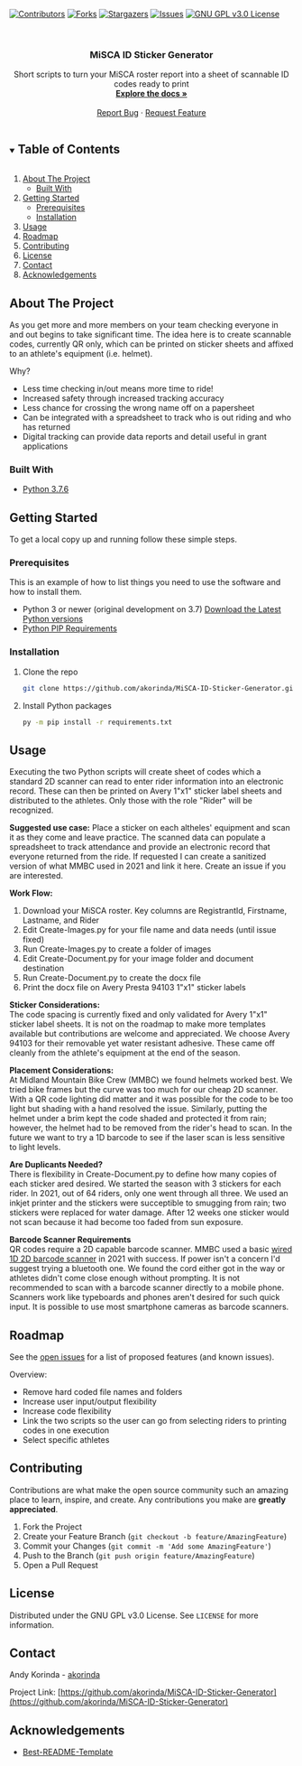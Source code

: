 <!--
*** Template source: https://github.com/othneildrew/Best-README-Template
***
***
***
*** To avoid retyping too much info. Do a search and replace for the following:
*** github_username, repo_name, twitter_handle, email, project_title, project_description
-->



<!-- PROJECT SHIELDS -->
<!--
*** Using markdown "reference style" links for readability.
*** Reference links are enclosed in brackets [ ] instead of parentheses ( ).
*** See the bottom of this document for the declaration of the reference variables
*** for contributors-url, forks-url, etc. This is an optional, concise syntax you may use.
*** https://www.markdownguide.org/basic-syntax/#reference-style-links
-->
[![Contributors][contributors-shield]][contributors-url]
[![Forks][forks-shield]][forks-url]
[![Stargazers][stars-shield]][stars-url]
[![Issues][issues-shield]][issues-url]
[![GNU GPL v3.0 License][license-shield]][license-url]
<!--
[![LinkedIn][linkedin-shield]][linkedin-url]
-->



<!-- PROJECT LOGO -->
<br />
<p align="center">
  <!--
  <a href="https://github.com/github_username/repo_name">
    <img src="images/logo.png" alt="Logo" width="80" height="80">
  </a>
  -->

  <h3 align="center">MiSCA ID Sticker Generator</h3>

  <p align="center">
    Short scripts to turn your MiSCA roster report into a sheet of scannable ID codes ready to print
    <br />
    <a href="https://github.com/akorinda/MiSCA-ID-Sticker-Generator"><strong>Explore the docs »</strong></a>
    <br />
    <br />
    <!-- <a href="https://github.com/akorinda/MiSCA-ID-Sticker-Generator">View Demo</a>
    · -->
    <a href="https://github.com/akorinda/MiSCA-ID-Sticker-Generator/issues">Report Bug</a>
    ·
    <a href="https://github.com/akorinda/MiSCA-ID-Sticker-Generator/issues">Request Feature</a>
  </p>
</p>



<!-- TABLE OF CONTENTS -->
<details open="open">
  <summary><h2 style="display: inline-block">Table of Contents</h2></summary>
  <ol>
    <li>
      <a href="#about-the-project">About The Project</a>
      <ul>
        <li><a href="#built-with">Built With</a></li>
      </ul>
    </li>
    <li>
      <a href="#getting-started">Getting Started</a>
      <ul>
        <li><a href="#prerequisites">Prerequisites</a></li>
        <li><a href="#installation">Installation</a></li>
      </ul>
    </li>
    <li><a href="#usage">Usage</a></li>
    <li><a href="#roadmap">Roadmap</a></li>
    <li><a href="#contributing">Contributing</a></li>
    <li><a href="#license">License</a></li>
    <li><a href="#contact">Contact</a></li>
    <li><a href="#acknowledgements">Acknowledgements</a></li>
  </ol>
</details>



<!-- ABOUT THE PROJECT -->
## About The Project

As you get more and more members on your team checking everyone in and out begins to take significant time. The idea here is to create scannable codes, currently QR only, which can be printed on sticker sheets and affixed to an athlete's equipment (i.e. helmet). 

Why?
* Less time checking in/out means more time to ride!
* Increased safety through increased tracking accuracy
* Less chance for crossing the wrong name off on a papersheet
* Can be integrated with a spreadsheet to track who is out riding and who has returned
* Digital tracking can provide data reports and detail useful in grant applications 



### Built With

* [Python 3.7.6](https://www.python.org/)



<!-- GETTING STARTED -->
## Getting Started

To get a local copy up and running follow these simple steps.

### Prerequisites

This is an example of how to list things you need to use the software and how to install them.
* Python 3 or newer (original development on 3.7)  [Download the Latest Python versions](https://www.python.org/downloads/)
* [Python PIP Requirements](https://github.com/akorinda/MiSCA-ID-Sticker-Generator/blob/master/requirements.txt)
  

### Installation

1. Clone the repo
   ```sh
   git clone https://github.com/akorinda/MiSCA-ID-Sticker-Generator.git
   ```
2. Install Python packages
   ```sh
   py -m pip install -r requirements.txt
   ```



<!-- USAGE EXAMPLES -->
## Usage

Executing the two Python scripts will create sheet of codes which a standard 2D scanner can read to enter rider information into an electronic record. These can then be printed on Avery 1"x1" sticker label sheets and distributed to the athletes. Only those with the role "Rider" will be recognized.

__Suggested use case:__ Place a sticker on each altheles' equipment and scan it as they come and leave practice. The scanned data can populate a spreadsheet to track attendance and provide an electronic record that everyone returned from the ride. If requested I can create a sanitized version of what MMBC used in 2021 and link it here. Create an issue if you are interested.


__Work Flow:__
1. Download your MiSCA roster. Key columns are RegistrantId, Firstname, Lastname, and Rider
2. Edit Create-Images.py for your file name and data needs (until issue fixed)
3. Run Create-Images.py to create a folder of images
4. Edit Create-Document.py for your image folder and document destination
5. Run Create-Document.py to create the docx file
6. Print the docx file on Avery Presta 94103 1"x1" sticker labels


__Sticker Considerations:__<br>
The code spacing is currently fixed and only validated for Avery 1"x1" sticker label sheets. It is not on the roadmap to make more templates available but contributions are welcome and appreciated. We choose Avery 94103 for their removable yet water resistant adhesive. These came off cleanly from the athlete's equipment at the end of the season.


__Placement Considerations:__<br>
At Midland Mountain Bike Crew (MMBC) we found helmets worked best. We tried bike frames but the curve was too much for our cheap 2D scanner. With a QR code lighting did matter and it was possible for the code to be too light but shading with a hand resolved the issue. Similarly, putting the helmet under a brim kept the code shaded and protected it from rain; however, the helmet had to be removed from the rider's head to scan. In the future we want to try a 1D barcode to see if the laser scan is less sensitive to light levels.


__Are Duplicants Needed?__<br>
There is flexibility in Create-Document.py to define how many copies of each sticker ared desired. We started the season with 3 stickers for each rider. In 2021, out of 64 riders, only one went through all three. We used an inkjet printer and the stickers were succeptible to smugging from rain; two stickers were replaced for water damage. After 12 weeks one sticker would not scan because it had become too faded from sun exposure.


__Barcode Scanner Requirements__<br>
QR codes require a 2D capable barcode scanner. MMBC used a basic [wired 1D 2D barcode scanner](https://www.amazon.com/Evnvn-Scanning-Auto-Sensing-Warehouse-Bookstore/dp/B08D98XQV4/ref=asc_df_B08D98XQV4/?tag=hyprod-20&linkCode=df0&hvadid=475716043645&hvpos=&hvnetw=g&hvrand=562984632817239689&hvpone=&hvptwo=&hvqmt=&hvdev=c&hvdvcmdl=&hvlocint=&hvlocphy=9017117&hvtargid=pla-939626915235&psc=1) in 2021 with success. If power isn't a concern I'd suggest trying a bluetooth one. We found the cord either got in the way or athletes didn't come close enough without prompting. It is not recommended to scan with a barcode scanner directly to a mobile phone. Scanners work like typeboards and phones aren't desired for such quick input. It is possible to use most smartphone cameras as barcode scanners.



<!-- ROADMAP -->
## Roadmap

See the [open issues](https://github.com/akorinda/MiSCA-ID-Sticker-Generator/issues) for a list of proposed features (and known issues).

Overview:
* Remove hard coded file names and folders
* Increase user input/output flexibility
* Increase code flexibility
* Link the two scripts so the user can go from selecting riders to printing codes in one execution
* Select specific athletes



<!-- CONTRIBUTING -->
## Contributing

Contributions are what make the open source community such an amazing place to learn, inspire, and create. Any contributions you make are **greatly appreciated**.

1. Fork the Project
2. Create your Feature Branch (`git checkout -b feature/AmazingFeature`)
3. Commit your Changes (`git commit -m 'Add some AmazingFeature'`)
4. Push to the Branch (`git push origin feature/AmazingFeature`)
5. Open a Pull Request



<!-- LICENSE -->
## License

Distributed under the GNU GPL v3.0 License. See `LICENSE` for more information.



<!-- CONTACT -->
## Contact

Andy Korinda - [akorinda](https://github.com/akorinda)

Project Link: [https://github.com/akorinda/MiSCA-ID-Sticker-Generator](https://github.com/akorinda/MiSCA-ID-Sticker-Generator)



<!-- ACKNOWLEDGEMENTS -->
## Acknowledgements

* [Best-README-Template](https://github.com/othneildrew/Best-README-Template)




<!-- MARKDOWN LINKS & IMAGES -->
<!-- https://www.markdownguide.org/basic-syntax/#reference-style-links -->
[contributors-shield]: https://img.shields.io/github/contributors/akorinda/MiSCA-ID-Sticker-Generator.svg?style=for-the-badge
[contributors-url]: https://github.com/akorinda/MiSCA-ID-Sticker-Generator/graphs/contributors
[forks-shield]: https://img.shields.io/github/forks/akorinda/MiSCA-ID-Sticker-Generator.svg?style=for-the-badge
[forks-url]: https://github.com/akorinda/MiSCA-ID-Sticker-Generator/network/members
[stars-shield]: https://img.shields.io/github/stars/akorinda/MiSCA-ID-Sticker-Generator.svg?style=for-the-badge
[stars-url]: https://github.com/akorinda/MiSCA-ID-Sticker-Generator/stargazers
[issues-shield]: https://img.shields.io/github/issues/akorinda/MiSCA-ID-Sticker-Generator.svg?style=for-the-badge
[issues-url]: https://github.com/akorinda/MiSCA-ID-Sticker-Generator/issues
[license-shield]: https://img.shields.io/github/license/akorinda/MiSCA-ID-Sticker-Generator.svg?style=for-the-badge
[license-url]: https://github.com/akorinda/MiSCA-ID-Sticker-Generator/blob/master/LICENSE.txt
[linkedin-shield]: https://img.shields.io/badge/-LinkedIn-black.svg?style=for-the-badge&logo=linkedin&colorB=555
[linkedin-url]: https://linkedin.com/in/github_username
